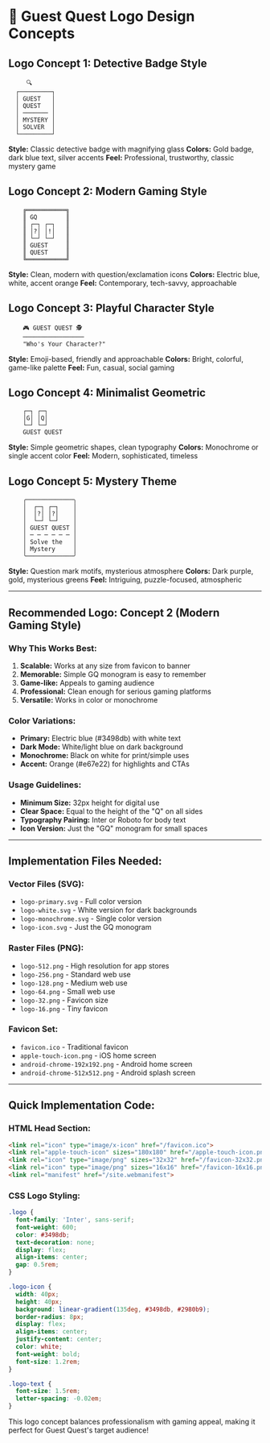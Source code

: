 # 🎨 Guest Quest Logo Design Concepts

## Logo Concept 1: Detective Badge Style
```
     🔍
  ┌─────────┐
  │ GUEST   │
  │ QUEST   │
  │ ─────── │
  │ MYSTERY │
  │ SOLVER  │
  └─────────┘
```
**Style:** Classic detective badge with magnifying glass
**Colors:** Gold badge, dark blue text, silver accents
**Feel:** Professional, trustworthy, classic mystery game

## Logo Concept 2: Modern Gaming Style
```
    ╔═══════════╗
    ║ GQ        ║
    ║ ┌─┐ ┌─┐   ║
    ║ │?│ │!│   ║
    ║ └─┘ └─┘   ║
    ║ GUEST     ║
    ║ QUEST     ║
    ╚═══════════╝
```
**Style:** Clean, modern with question/exclamation icons
**Colors:** Electric blue, white, accent orange
**Feel:** Contemporary, tech-savvy, approachable

## Logo Concept 3: Playful Character Style
```
    🎮 GUEST QUEST 🕵️
    ─────────────────
    "Who's Your Character?"
```
**Style:** Emoji-based, friendly and approachable
**Colors:** Bright, colorful, game-like palette
**Feel:** Fun, casual, social gaming

## Logo Concept 4: Minimalist Geometric
```
    ┌─┐ ┌─┐
    │G│ │Q│
    └─┘ └─┘
    GUEST QUEST
```
**Style:** Simple geometric shapes, clean typography
**Colors:** Monochrome or single accent color
**Feel:** Modern, sophisticated, timeless

## Logo Concept 5: Mystery Theme
```
    ╭─────────────╮
    │  ┌─┐ ┌─┐    │
    │  │?│ │?│    │
    │  └─┘ └─┘    │
    │ GUEST QUEST │
    │ ─ ─ ─ ─ ─ ─ │
    │ Solve the   │
    │ Mystery     │
    ╰─────────────╯
```
**Style:** Question mark motifs, mysterious atmosphere
**Colors:** Dark purple, gold, mysterious greens
**Feel:** Intriguing, puzzle-focused, atmospheric

---

## Recommended Logo: Concept 2 (Modern Gaming Style)

### Why This Works Best:
1. **Scalable:** Works at any size from favicon to banner
2. **Memorable:** Simple GQ monogram is easy to remember
3. **Game-like:** Appeals to gaming audience
4. **Professional:** Clean enough for serious gaming platforms
5. **Versatile:** Works in color or monochrome

### Color Variations:
- **Primary:** Electric blue (#3498db) with white text
- **Dark Mode:** White/light blue on dark background
- **Monochrome:** Black on white for print/simple uses
- **Accent:** Orange (#e67e22) for highlights and CTAs

### Usage Guidelines:
- **Minimum Size:** 32px height for digital use
- **Clear Space:** Equal to the height of the "Q" on all sides
- **Typography Pairing:** Inter or Roboto for body text
- **Icon Version:** Just the "GQ" monogram for small spaces

---

## Implementation Files Needed:

### Vector Files (SVG):
- `logo-primary.svg` - Full color version
- `logo-white.svg` - White version for dark backgrounds
- `logo-monochrome.svg` - Single color version
- `logo-icon.svg` - Just the GQ monogram

### Raster Files (PNG):
- `logo-512.png` - High resolution for app stores
- `logo-256.png` - Standard web use
- `logo-128.png` - Medium web use
- `logo-64.png` - Small web use
- `logo-32.png` - Favicon size
- `logo-16.png` - Tiny favicon

### Favicon Set:
- `favicon.ico` - Traditional favicon
- `apple-touch-icon.png` - iOS home screen
- `android-chrome-192x192.png` - Android home screen
- `android-chrome-512x512.png` - Android splash screen

---

## Quick Implementation Code:

### HTML Head Section:
```html
<link rel="icon" type="image/x-icon" href="/favicon.ico">
<link rel="apple-touch-icon" sizes="180x180" href="/apple-touch-icon.png">
<link rel="icon" type="image/png" sizes="32x32" href="/favicon-32x32.png">
<link rel="icon" type="image/png" sizes="16x16" href="/favicon-16x16.png">
<link rel="manifest" href="/site.webmanifest">
```

### CSS Logo Styling:
```css
.logo {
  font-family: 'Inter', sans-serif;
  font-weight: 600;
  color: #3498db;
  text-decoration: none;
  display: flex;
  align-items: center;
  gap: 0.5rem;
}

.logo-icon {
  width: 40px;
  height: 40px;
  background: linear-gradient(135deg, #3498db, #2980b9);
  border-radius: 8px;
  display: flex;
  align-items: center;
  justify-content: center;
  color: white;
  font-weight: bold;
  font-size: 1.2rem;
}

.logo-text {
  font-size: 1.5rem;
  letter-spacing: -0.02em;
}
```

This logo concept balances professionalism with gaming appeal, making it perfect for Guest Quest's target audience!